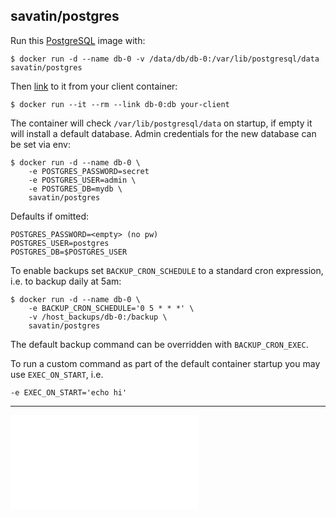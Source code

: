 
## savatin/postgres

Run this [PostgreSQL](http://www.postgresql.org/) image with:

    $ docker run -d --name db-0 -v /data/db/db-0:/var/lib/postgresql/data savatin/postgres

Then [link](http://docs.docker.io/en/latest/use/port_redirection/#linking-a-container) to it from your client container:

    $ docker run --it --rm --link db-0:db your-client

The container will check `/var/lib/postgresql/data` on startup, if empty it will install a default database.
Admin credentials for the new database can be set via env:

    $ docker run -d --name db-0 \
        -e POSTGRES_PASSWORD=secret
        -e POSTGRES_USER=admin \
        -e POSTGRES_DB=mydb \
        savatin/postgres

Defaults if omitted:

    POSTGRES_PASSWORD=<empty> (no pw)
    POSTGRES_USER=postgres
    POSTGRES_DB=$POSTGRES_USER

To enable backups set `BACKUP_CRON_SCHEDULE` to a standard cron expression, i.e. to backup daily at 5am:

    $ docker run -d --name db-0 \
        -e BACKUP_CRON_SCHEDULE='0 5 * * *' \
        -v /host_backups/db-0:/backup \
        savatin/postgres

The default backup command can be overridden with `BACKUP_CRON_EXEC`.

To run a custom command as part of the default container startup you may use `EXEC_ON_START`, i.e.

    -e EXEC_ON_START='echo hi'

---

![PACKAGES](PACKAGES.md)

